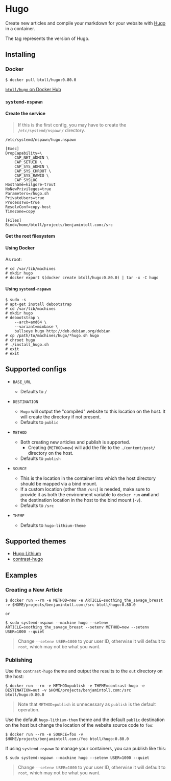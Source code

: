 # Hugo

Create new articles and compile your markdown for your website with [Hugo] in a container.

The tag represents the version of Hugo.

## Installing

### Docker
 
```
$ docker pull btoll/hugo:0.80.0
```

[`btoll/hugo` on Docker Hub]

### `systemd-nspawn`

#### Create the service

> If this is the first config, you may have to create the `/etc/systemd/nspawn/` directory.

`/etc/systemd/nspawn/hugo.nspawn`

```
[Exec]
DropCapability=\
	CAP_NET_ADMIN \
	CAP_SETUID \
	CAP_SYS_ADMIN \
	CAP_SYS_CHROOT \
	CAP_SYS_RAWIO \
	CAP_SYSLOG
Hostname=kilgore-trout
NoNewPrivileges=true
Parameters=/hugo.sh
PrivateUsers=true
ProcessTwo=true
ResolvConf=copy-host
Timezone=copy

[Files]
Bind=/home/btoll/projects/benjamintoll.com:/src
```

#### Get the root filesystem

#### Using Docker

As root:

```
# cd /var/lib/machines
# mkdir hugo
# docker export $(docker create btoll/hugo:0.80.0) | tar -x -C hugo
```

#### Using `systemd-nspawn`

```
$ sudo -s
# apt-get install debootstrap
# cd /var/lib/machines
# mkdir hugo
# debootstrap \
    --arch=amd64 \
    --variant=minbase \
    bullseye hugo http://deb.debian.org/debian
# cp /path/to/machines/hugo/*hugo.sh hugo
# chroot hugo
# ./install_hugo.sh
# exit
# exit
```

## Supported configs

- `BASE_URL`
    + Defaults to `/`

- `DESTINATION`
    + `Hugo` will output the "compiled" website to this location on the host.  It will create the directory if not present.
    + Defaults to `public`

- `METHOD`
    + Both creating new articles and publish is supported.
        - Creating (`METHOD=new`) will add the file to the `./content/post/` directory on the host.
    + Defaults to `publish`

- `SOURCE`
    + This is the location in the container into which the host directory should be mapped via a bind mount.
    + If a custom location (other than `/src`) is needed, make sure to provide it as both the environment variable to `docker run` **and** and the destination location in the host to the bind mount (`-v`).
    + Defaults to `/src`

- `THEME`
    + Defaults to `hugo-lithium-theme`

## Supported themes

- [Hugo Lithium](https://github.com/jrutheiser/hugo-lithium-theme)
- [contrast-hugo](https://github.com/niklasbuschmann/contrast-hugo)

## Examples

### Creating a New Article

```
$ docker run --rm -e METHOD=new -e ARTICLE=soothing_the_savage_breast -v $HOME/projects/benjamintoll.com:/src btoll/hugo:0.80.0

or

$ sudo systemd-nspawn --machine hugo --setenv ARTICLE=soothing_the_savage_breast --setenv METHOD=new --setenv USER=1000 --quiet
```

> Change `--setenv USER=1000` to your user ID, otherwise it will default to `root`, which may not be what you want.

### Publishing

Use the `contrast-hugo` theme and output the results to the `out` directory on the host:

```
$ docker run --rm -e METHOD=publish -e THEME=contrast-hugo -e DESTINATION=out -v $HOME/projects/benjamintoll.com:/src btoll/hugo:0.80.0
```

> Note that `METHOD=publish` is unnecessary as `publish` is the default operation.

Use the default `hugo-lithium-them` theme and the default `public` destination on the host but change the location of the website source code to `foo`:

```
$ docker run --rm -e SOURCE=foo -v $HOME/projects/benjamintoll.com:/foo btoll/hugo:0.80.0
```

If using `systemd-nspawn` to manage your containers, you can publish like this:

```
$ sudo systemd-nspawn --machine hugo --setenv USER=1000 --quiet
```

> Change `--setenv USER=1000` to your user ID, otherwise it will default to `root`, which may not be what you want.

[Hugo]: https://gohugo.io/
[`btoll/hugo` on Docker Hub]: https://hub.docker.com/r/btoll/hugo


